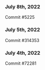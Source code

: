 ### July 8th, 2022

Commit #5225

### July 5th, 2022

Commit #314353


### July 4th, 2022

Commit #72281
